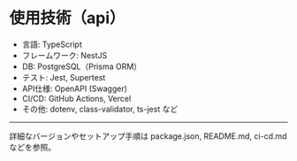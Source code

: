 # 使用技術（api）

- 言語: TypeScript
- フレームワーク: NestJS
- DB: PostgreSQL（Prisma ORM）
- テスト: Jest, Supertest
- API仕様: OpenAPI (Swagger)
- CI/CD: GitHub Actions, Vercel
- その他: dotenv, class-validator, ts-jest など

---

詳細なバージョンやセットアップ手順は package.json, README.md, ci-cd.md などを参照。
